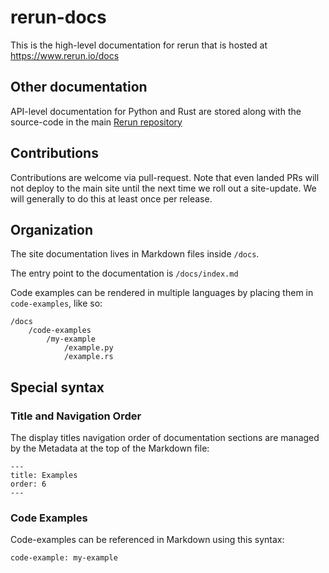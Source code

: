 # rerun-docs

This is the high-level documentation for rerun that is hosted at https://www.rerun.io/docs

## Other documentation
API-level documentation for Python and Rust are stored along with the source-code in
the main [Rerun repository](https://github.com/rerun-io/rerun)

## Contributions

Contributions are welcome via pull-request. Note that even landed PRs will not deploy to the main site
until the next time we roll out a site-update. We will generally to do this at least once per release.


## Organization

The site documentation lives in Markdown files inside `/docs`.

The entry point to the documentation is `/docs/index.md`

Code examples can be rendered in multiple languages by placing them in `code-examples`, like so:

```
/docs
    /code-examples
        /my-example
            /example.py
            /example.rs
```

## Special syntax

### Title and Navigation Order
The display titles navigation order of documentation sections are managed by the Metadata at the top of the Markdown
file:
```
---
title: Examples
order: 6
---
```


### Code Examples

Code-examples can be referenced in Markdown using this syntax:
```
code-example: my-example
```